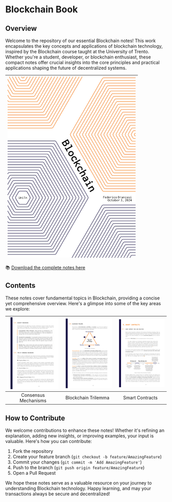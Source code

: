 # Blockchain Book

## Overview
Welcome to the repository of our essential Blockchain notes! This work encapsulates the key concepts and applications of blockchain technology, inspired by the Blockchain course taught at the University of Trento. Whether you're a student, developer, or blockchain enthusiast, these compact notes offer crucial insights into the core principles and practical applications shaping the future of decentralized systems.

|<a href="https://github.com/federicobrancasi/Blockchain/blob/main/Blockchain.pdf"><img src="https://github.com/federicobrancasi/Blockchain/blob/main/tikz/Github%20Showcase%20Cover.jpg" alt="Book Cover" width="400px"/></a>|
|:--:|
📚 [Download the complete notes here](https://github.com/federicobrancasi/Blockchain/blob/main/Blockchain.pdf)

## Contents
These notes cover fundamental topics in Blockchain, providing a concise yet comprehensive overview. Here's a glimpse into some of the key areas we explore:

|<a href="https://github.com/federicobrancasi/Blockchain/blob/main/tikz/Github%20Showcase%201.jpg"><img src="https://github.com/federicobrancasi/Blockchain/blob/main/tikz/Github%20Showcase%201.jpg" alt="Consensus Mechanisms" width="220px"/></a>|<a href="https://github.com/federicobrancasi/Blockchain/blob/main/tikz/Github%20Showcase%202.jpg"><img src="https://github.com/federicobrancasi/Blockchain/blob/main/tikz/Github%20Showcase%202.jpg" alt="Blockchain Trilemma" width="220px"/></a>|<a href="https://github.com/federicobrancasi/Blockchain/blob/main/tikz/Github%20Showcase%203.jpg"><img src="https://github.com/federicobrancasi/Blockchain/blob/main/tikz/Github%20Showcase%203.jpg" alt="Smart Contracts" width="220px"/></a>|
|:--:|:--:|:--:|
|Consensus Mechanisms|Blockchain Trilemma|Smart Contracts|

## How to Contribute
We welcome contributions to enhance these notes! Whether it's refining an explanation, adding new insights, or improving examples, your input is valuable. Here's how you can contribute:

1. Fork the repository
2. Create your feature branch (`git checkout -b feature/AmazingFeature`)
3. Commit your changes (`git commit -m 'Add AmazingFeature'`)
4. Push to the branch (`git push origin feature/AmazingFeature`)
5. Open a Pull Request

We hope these notes serve as a valuable resource on your journey to understanding Blockchain technology. Happy learning, and may your transactions always be secure and decentralized!

